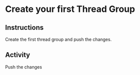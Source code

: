 # Create your first Thread Group

## Instructions

Create the first thread group and push the changes.

## Activity

Push the changes